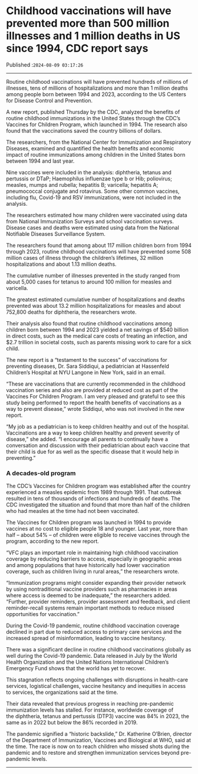 # Childhood vaccinations will have prevented more than 500 million illnesses and 1 million deaths in US since 1994, CDC report says

Published :`2024-08-09 03:17:26`

---

Routine childhood vaccinations will have prevented hundreds of millions of illnesses, tens of millions of hospitalizations and more than 1 million deaths among people born between 1994 and 2023, according to the US Centers for Disease Control and Prevention.

A new report, published Thursday by the CDC, analyzed the benefits of routine childhood immunizations in the United States through the CDC’s Vaccines for Children Program, which launched in 1994. The research also found that the vaccinations saved the country billions of dollars.

The researchers, from the National Center for Immunization and Respiratory Diseases, examined and quantified the health benefits and economic impact of routine immunizations among children in the United States born between 1994 and last year.

Nine vaccines were included in the analysis: diphtheria, tetanus and pertussis or DTaP; Haemophilus influenzae type b or Hib; poliovirus; measles, mumps and rubella; hepatitis B; varicella; hepatitis A; pneumococcal conjugate and rotavirus. Some other common vaccines, including flu, Covid-19 and RSV immunizations, were not included in the analysis.

The researchers estimated how many children were vaccinated using data from National Immunization Surveys and school vaccination surveys. Disease cases and deaths were estimated using data from the National Notifiable Diseases Surveillance System.

The researchers found that among about 117 million children born from 1994 through 2023, routine childhood vaccinations will have prevented some 508 million cases of illness through the children’s lifetimes, 32 million hospitalizations and about 1.13 million deaths.

The cumulative number of illnesses prevented in the study ranged from about 5,000 cases for tetanus to around 100 million for measles and varicella.

The greatest estimated cumulative number of hospitalizations and deaths prevented was about 13.2 million hospitalizations for measles and about 752,800 deaths for diphtheria, the researchers wrote.

Their analysis also found that routine childhood vaccinations among children born between 1994 and 2023 yielded a net savings of $540 billion in direct costs, such as the medical care costs of treating an infection, and $2.7 trillion in societal costs, such as parents missing work to care for a sick child.

The new report is a “testament to the success” of vaccinations for preventing diseases, Dr. Sara Siddiqui, a pediatrician at Hassenfeld Children’s Hospital at NYU Langone in New York, said in an email.

“These are vaccinations that are currently recommended in the childhood vaccination series and also are provided at reduced cost as part of the Vaccines For Children Program. I am very pleased and grateful to see this study being performed to report the health benefits of vaccinations as a way to prevent disease,” wrote Siddiqui, who was not involved in the new report.

“My job as a pediatrician is to keep children healthy and out of the hospital. Vaccinations are a way to keep children healthy and prevent severity of disease,” she added. “I encourage all parents to continually have a conversation and discussion with their pediatrician about each vaccine that their child is due for as well as the specific disease that it would help in preventing.”

### A decades-old program

The CDC’s Vaccines for Children program was established after the country experienced a measles epidemic from 1989 through 1991. That outbreak resulted in tens of thousands of infections and hundreds of deaths. The CDC investigated the situation and found that more than half of the children who had measles at the time had not been vaccinated.

The Vaccines for Children program was launched in 1994 to provide vaccines at no cost to eligible people 18 and younger. Last year, more than half – about 54% – of children were eligible to receive vaccines through the program, according to the new report.

“VFC plays an important role in maintaining high childhood vaccination coverage by reducing barriers to access, especially in geographic areas and among populations that have historically had lower vaccination coverage, such as children living in rural areas,” the researchers wrote.

“Immunization programs might consider expanding their provider network by using nontraditional vaccine providers such as pharmacies in areas where access is deemed to be inadequate,” the researchers added. “Further, provider reminders, provider assessment and feedback, and client reminder-recall systems remain important methods to reduce missed opportunities for vaccination.”

During the Covid-19 pandemic, routine childhood vaccination coverage declined in part due to reduced access to primary care services and the increased spread of misinformation, leading to vaccine hesitancy.

There was a significant decline in routine childhood vaccinations globally as well during the Covid-19 pandemic. Data released in July by the World Health Organization and the United Nations International Children’s Emergency Fund shows that the world has yet to recover.

This stagnation reflects ongoing challenges with disruptions in health-care services, logistical challenges, vaccine hesitancy and inequities in access to services, the organizations said at the time.

Their data revealed that previous progress in reaching pre-pandemic immunization levels has stalled. For instance, worldwide coverage of the diphtheria, tetanus and pertussis (DTP3) vaccine was 84% in 2023, the same as in 2022 but below the 86% recorded in 2019.

The pandemic signified a “historic backslide,” Dr. Katherine O’Brien, director of the Department of Immunization, Vaccines and Biological at WHO, said at the time. The race is now on to reach children who missed shots during the pandemic and to restore and strengthen immunization services beyond pre-pandemic levels.

---

